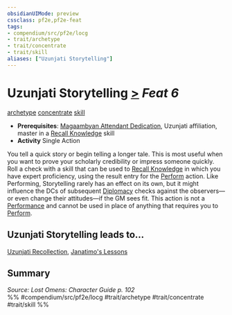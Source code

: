 ```yaml
---
obsidianUIMode: preview
cssclass: pf2e,pf2e-feat
tags:
- compendium/src/pf2e/locg
- trait/archetype
- trait/concentrate
- trait/skill
aliases: ["Uzunjati Storytelling"]
---
```

# Uzunjati Storytelling  [>](rules/core-rulebook/chapter-9-playing-the-game.md#Actions "Single Action") *Feat 6*  
[archetype](rules/traits/archetype.md)  [concentrate](rules/traits/concentrate.md)  [skill](rules/traits/skill.md)  

- **Prerequisites**: [Magaambyan Attendant Dedication](compendium/feats/magaambyan-attendant-dedication-locg.md), Uzunjati affiliation, master in a [Recall Knowledge](rules/actions/recall-knowledge.md) skill
- **Activity** Single Action

You tell a quick story or begin telling a longer tale. This is most useful when you want to prove your scholarly credibility or impress someone quickly. Roll a check with a skill that can be used to [Recall Knowledge](rules/actions/recall-knowledge.md) in which you have expert proficiency, using the result entry for the [Perform](rules/actions/perform.md) action. Like Performing, Storytelling rarely has an effect on its own, but it might influence the DCs of subsequent [Diplomacy](compendium/skills.md#Diplomacy) checks against the observers—or even change their attitudes—if the GM sees fit. This action is not a [Performance](compendium/skills.md#Performance) and cannot be used in place of anything that requires you to [Perform](rules/actions/perform.md).

## Uzunjati Storytelling leads to...

[Uzunjati Recollection](compendium/feats/uzunjati-recollection-locg.md), [Janatimo's Lessons](compendium/feats/janatimos-lessons-lol.md)

## Summary

*Source: Lost Omens: Character Guide p. 102*  
%% #compendium/src/pf2e/locg #trait/archetype #trait/concentrate #trait/skill %%